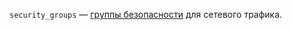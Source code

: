 `security_groups` — [группы безопасности](../../../../../vpc/concepts/security-groups.md) для сетевого трафика.
